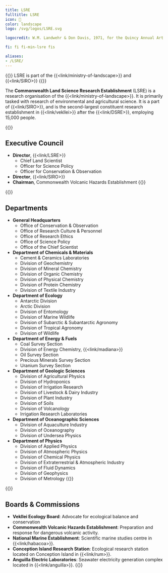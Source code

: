 ```yaml
---
title: LSRE
fulltitle: LSRE
icon: 🔬
color: landscape
logo: /svg/logos/LSRE.svg

logocredit: W.M. Landwehr & Don Davis, 1971, for the Quincy Annual Art Show

fi: fi fi-min-lsre fis

aliases:
- /LSRE/
---
```

{{<note series>}}
 LSRE is part of the {{<link/ministry-of-landscape>}} and {{<link/SIRO>}}
{{</note>}}

The <span class="fi fi-min-lsre fis"></span> **Commonwealth Land Science Research Establishment** (LSRE) is a research organisation of the {{<link/ministry-of-landscape>}}. It is primarily tasked with research of environmental and agricultural science. It is a part of {{<link/SIRO>}}, and is the second-largest constituent research establishment in {{<link/vekllei>}} after the {{<link/DSRE>}}, employing 15,000 people.

{{<note panel>}}
## Executive Council

* **Director**, {{<link/LSRE>}}
	* Chief Land Scientist
	* Officer for Science Policy
	* Officer for Conservation & Observation
* **Director**, {{<link/SIRO>}}
* **Chairman**, Commonwealth Volcanic Hazards Establishment
{{</note>}}

{{<note panel>}}
## Departments
* **General Headquarters**
	* Office of Conservation & Observation
	* Office of Research Culture & Personnel
	* Office of Research Ethics
	* Office of Science Policy
	* Office of the Chief Scientist
* **Department of Chemicals & Materials**
	* Cement & Ceramics Laboratories
	* Division of Geochemistry
	* Division of Mineral Chemistry
	* Division of Organic Chemistry
	* Division of Physical Chemistry
	* Division of Protein Chemistry
	* Division of Textile Industry
* **Department of Ecology**
	* Antarctic Division
	* Arctic Division
	* Division of Entomology
	* Division of Marine Wildlife
	* Division of Subarctic & Subantarctic Agronomy
	* Division of Tropical Agronomy
	* Division of Wildlife
* **Department of Energy & Fuels**
	* Coal Survey Section
	* Division of Energy Chemistry, {{<link/madiana>}}
	* Oil Survey Section
	* Precious Minerals Survey Section
	* Uranium Survey Section
* **Department of Geologic Sciences**
	* Division of Agricultural Physics
	* Division of Hydroponics
	* Division of Irrigation Research
	* Division of Livestock & Dairy Industry
	* Division of Plant Industry
	* Division of Soils
	* Division of Volcanology
	* Irrigation Research Laboratories
* **Department of Oceanographic Sciences**
	* Division of Aquaculture Industry
	* Division of Oceanography
	* Division of Undersea Physics
* **Department of Physics**
	* Division of Applied Physics
	* Division of Atmospheric Physics
	* Division of Chemical Physics
	* Division of Extraterrestrial & Atmospheric Industry
	* Division of Fluid Dynamics
	* Division of Geophysics
	* Division of Metrology
{{</note>}}

{{<note panel>}}
## Boards & Commissions
* **Vekllei Ecology Board**: Advocate for ecological balance and conservation
* **Commonwealth Volcanic Hazards Establishment**: Preparation and response for dangerous volcanic activity.
* **National Marine Establishment**:  Scientific marine studies centre in {{<link/habacoa>}}.
* **Conception Island Research Station**: Ecological research station located on Conception Island in {{<link/rum>}}.
* **Anguilla Electric Laboratories**: Seawater electricity generation complex located in {{<link/anguilla>}}.
{{</note>}}